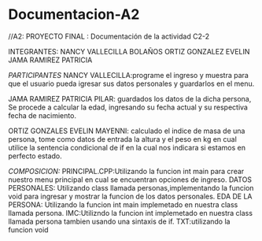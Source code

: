 # Documentacion-A2
//A2: PROYECTO FINAL : Documentación de la actividad C2-2

INTEGRANTES:
NANCY VALLECILLA BOLAÑOS
ORTIZ GONZALEZ EVELIN 
JAMA RAMIREZ PATRICIA 

*PARTICIPANTES*
NANCY VALLECILLA:programe el ingreso y muestra para que el usuario 
pueda  igresar sus datos personales y guardarlos en el menu.

JAMA RAMIREZ PATRICIA PILAR: guardados los datos de la dicha persona, 
Se procede a calcular la edad, ingresando  su fecha actual y su respectiva fecha de nacimiento.


ORTIZ GONZALES EVELIN MAYENNI: calculado el indice de masa de una persona, tome como datos de entrada la altura y el peso en kg
en cual utilice la sentencia condicional de if en la cual nos indicara si estamos en perfecto estado.

*COMPOSICION:*
PRINCIPAL.CPP:Utilizando la funcion  int main  para crear nuestro menu principal en cual se encuentran opciones de ingreso.
DATOS PERSONALES: Utilizando class llamada personas,implementando la funcion void para ingresar y mostrar la funcion de  los datos personales.
EDA DE LA PERSONA: Utilizando la funcion int main implemetado en nuestra class llamada persona.
IMC:Utilizndo la funcion int implemetado en nuestra class llamada persona tambien usando una sintaxis de if.
TXT:utilizando la funcion void  
